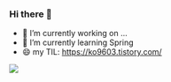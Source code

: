 ### Hi there 👋


- 🔭 I’m currently working on ...
- 🌱 I’m currently learning Spring
- 😄 my TIL: https://ko9603.tistory.com/


<a href="https://opgc.me/#/users/kokomong2" target="_blank"><img src="https://api.opgc.me/githubs/users/kokomong2/tag/?theme=basic" /></a>
